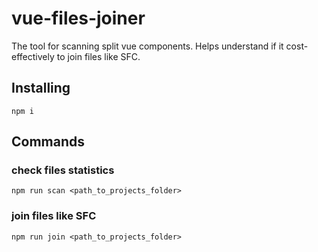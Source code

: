 # vue-files-joiner
The tool for scanning split vue components. Helps understand if it cost-effectively 
to join files like SFC.

## Installing

``npm i``

## Commands

### check files statistics

``npm run scan <path_to_projects_folder>``

### join files like SFC

``npm run join <path_to_projects_folder>``
